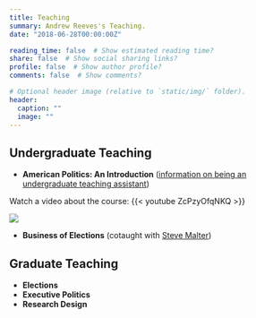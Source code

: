 ```yaml
---
title: Teaching
summary: Andrew Reeves's Teaching.
date: "2018-06-28T00:00:00Z"

reading_time: false  # Show estimated reading time?
share: false  # Show social sharing links?
profile: false  # Show author profile?
comments: false  # Show comments?

# Optional header image (relative to `static/img/` folder).
header:
  caption: ""
  image: ""
---
```

## Undergraduate Teaching
* **American Politics: An Introduction** ([information on being an undergraduate teaching assistant](https://docs.google.com/document/d/15RkBHP6ooHUURGGba5KgPowR6Fi0WujL5wDgGepl4Og/))  

Watch a video about the course:
{{< youtube ZcPzyOfqNKQ >}}

![](/img/American-Politics.png)

* **Business of Elections** (cotaught with [Steve Malter](https://olinwustl.campusgroups.com/bsba/contact-us/))

## Graduate Teaching
* **Elections**
* **Executive Politics**
* **Research Design**
